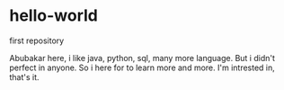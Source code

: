 # hello-world
first repository

Abubakar here, i like java, python, sql, many more language. But i didn't perfect in anyone. So i here for to learn more and more.
I'm intrested in, that's it.
